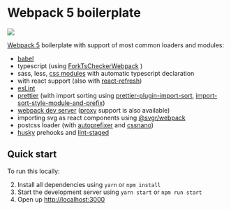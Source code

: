 # Webpack 5 boilerplate

![](https://habrastorage.org/webt/q-/lv/b0/q-lvb0d4li7cpi-hsctistlzooi.png)

[Webpack 5](https://webpack.js.org/) boilerplate with support of most common loaders and modules:

-   [babel](https://babeljs.io/)
-   typescript (using [ForkTsCheckerWebpack](https://www.npmjs.com/package/fork-ts-checker-webpack-plugin) )
-   sass, less, [css modules](https://github.com/css-modules/css-modules) with automatic typescript declaration
-   with react support (also with [react-refresh](https://www.npmjs.com/package/@pmmmwh/react-refresh-webpack-plugin))
-   [esLint](https://www.npmjs.com/package/eslint)
-   [prettier](https://www.npmjs.com/package/prettier) (with import sorting using [prettier-plugin-import-sort](https://www.npmjs.com/package/prettier-plugin-import-sort), [import-sort-style-module-and-prefix](https://www.npmjs.com/package/import-sort-style-module-and-prefix))
-   [webpack dev server](https://webpack.js.org/configuration/dev-server/) ([proxy](https://webpack.js.org/configuration/dev-server/#devserverproxy) support is also available)
-   importing svg as react components using [@svgr/webpack](https://www.npmjs.com/package/@svgr/webpack)
-   postcss loader (with [autoprefixer](https://www.npmjs.com/package/autoprefixer) and [cssnano](https://www.npmjs.com/package/cssnano))
-   [husky](https://www.npmjs.com/package/husky) prehooks and [lint-staged](https://www.npmjs.com/package/lint-staged)

## Quick start

To run this locally:

2. Install all dependencies using `yarn` or `npm install`
3. Start the development server using `yarn start` or `npm run start`
4. Open up [http://localhost:3000](http://localhost:3000)
